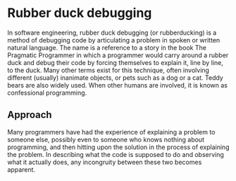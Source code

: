 # Rubber duck debugging

In software engineering, rubber duck debugging (or rubberducking) is a method of debugging code by articulating a problem in spoken or written natural language. 
The name is a reference to a story in the book The Pragmatic Programmer in which a programmer would carry around a rubber duck and debug their code by forcing themselves to explain it, line by line, to the duck.
Many other terms exist for this technique, often involving different (usually) inanimate objects, or pets such as a dog or a cat. 
Teddy bears are also widely used. When other humans are involved, it is known as confessional programming.

## Approach
Many programmers have had the experience of explaining a problem to someone else, possibly even to someone who knows nothing about programming, and then hitting upon the solution in the process of explaining the problem. 
In describing what the code is supposed to do and observing what it actually does, any incongruity between these two becomes apparent.
